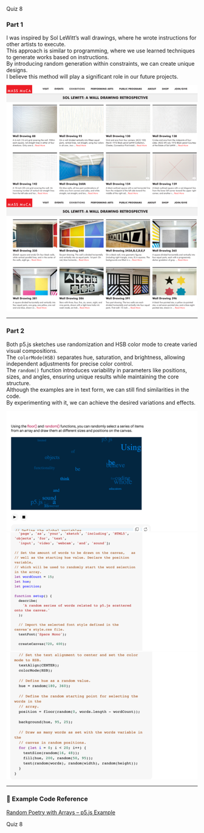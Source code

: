 Quiz 8

### Part 1

I was inspired by Sol LeWitt’s wall drawings, where he wrote instructions for other artists to execute.  
This approach is similar to programming, where we use learned techniques to generate works based on instructions.  
By introducing random generation within constraints, we can create unique designs.  
I believe this method will play a significant role in our future projects.

![Part 1 Visual](images/part1.images2_resized.png)
![Part 1 Visual](images/part1.images_resized.png)


---

### Part 2

Both p5.js sketches use randomization and HSB color mode to create varied visual compositions.  
The `colorMode(HSB)` separates hue, saturation, and brightness, allowing independent adjustments for precise color control.  
The `random()` function introduces variability in parameters like positions, sizes, and angles, ensuring unique results while maintaining the core structure.  
Although the examples are in text form, we can still find similarities in the code.  
By experimenting with it, we can achieve the desired variations and effects.

![Part 2 Visual 1](images/part2.images1_resized.png)  
![Part 2 Visual 2](images/part2.images2_resized.png)  
![Part 2 Visual 3](images/part2.images3_resized.png)

---

### 🔗 Example Code Reference

[Random Poetry with Arrays – p5.js Example](https://p5js.org/examples/listing-data-with-arrays-random-poetry/)


Quiz 8

